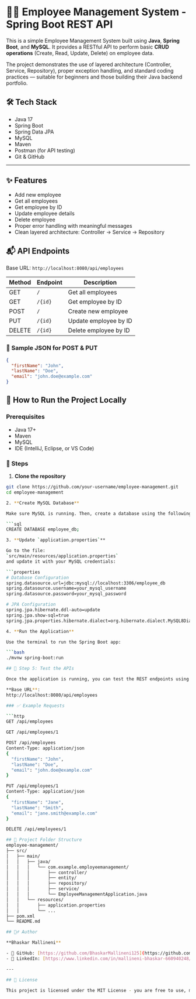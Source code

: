 # 🧑‍💼 Employee Management System - Spring Boot REST API

This is a simple Employee Management System built using **Java**, **Spring Boot**, and **MySQL**. It provides a RESTful API to perform basic **CRUD operations** (Create, Read, Update, Delete) on employee data.

The project demonstrates the use of layered architecture (Controller, Service, Repository), proper exception handling, and standard coding practices — suitable for beginners and those building their Java backend portfolio.

## 🛠️ Tech Stack

- Java 17
- Spring Boot
- Spring Data JPA
- MySQL
- Maven
- Postman (for API testing)
- Git & GitHub

---

## ✨ Features

- Add new employee
- Get all employees
- Get employee by ID
- Update employee details
- Delete employee
- Proper error handling with meaningful messages
- Clean layered architecture: Controller → Service → Repository

## 📬 API Endpoints

Base URL: `http://localhost:8080/api/employees`

| Method | Endpoint               | Description             |
|--------|------------------------|-------------------------|
| GET    | `/`                    | Get all employees       |
| GET    | `/{id}`                | Get employee by ID      |
| POST   | `/`                    | Create new employee     |
| PUT    | `/{id}`                | Update employee by ID   |
| DELETE | `/{id}`                | Delete employee by ID   |

### 📌 Sample JSON for POST & PUT

```json
{
  "firstName": "John",
  "lastName": "Doe",
  "email": "john.doe@example.com"
}
```

## 🚀 How to Run the Project Locally

### Prerequisites
- Java 17+
- Maven
- MySQL
- IDE (IntelliJ, Eclipse, or VS Code)

### 🧰 Steps

1. **Clone the repository**

```bash
git clone https://github.com/your-username/employee-management.git
cd employee-management

2. **Create MySQL Database**

Make sure MySQL is running. Then, create a database using the following SQL:

```sql
CREATE DATABASE employee_db;

3. **Update `application.properties`**

Go to the file:  
`src/main/resources/application.properties`  
and update it with your MySQL credentials:

```properties
# Database Configuration
spring.datasource.url=jdbc:mysql://localhost:3306/employee_db
spring.datasource.username=your_mysql_username
spring.datasource.password=your_mysql_password

# JPA Configuration
spring.jpa.hibernate.ddl-auto=update
spring.jpa.show-sql=true
spring.jpa.properties.hibernate.dialect=org.hibernate.dialect.MySQL8Dialect

4. **Run the Application**

Use the terminal to run the Spring Boot app:

```bash
./mvnw spring-boot:run

## 🧪 Step 5: Test the APIs

Once the application is running, you can test the REST endpoints using Postman, curl, or any API testing tool.

**Base URL**:  
http://localhost:8080/api/employees

### ✅ Example Requests

```http
GET /api/employees

GET /api/employees/1

POST /api/employees
Content-Type: application/json
{
  "firstName": "John",
  "lastName": "Doe",
  "email": "john.doe@example.com"
}

PUT /api/employees/1
Content-Type: application/json
{
  "firstName": "Jane",
  "lastName": "Smith",
  "email": "jane.smith@example.com"
}

DELETE /api/employees/1

## 📁 Project Folder Structure
employee-management/
├── src/
│   ├── main/
│   │   ├── java/
│   │   │   └── com.example.employeemanagement/
│   │   │       ├── controller/
│   │   │       ├── entity/
│   │   │       ├── repository/
│   │   │       ├── service/
│   │   │       └── EmployeeManagementApplication.java
│   │   └── resources/
│   │       ├── application.properties
│   │       └── ...
├── pom.xml
└── README.md

## 🙋‍♂️ Author

**Bhaskar Mallineni**

- 🔗 GitHub: [https://github.com/BhaskarMallineni125](https://github.com/BhaskarMallineni125)
- 💼 LinkedIn: [https://www.linkedin.com/in/mallineni-bhaskar-660940248/](https://www.linkedin.com/in/mallineni-bhaskar-660940248/)

---

## 📌 License

This project is licensed under the MIT License - you are free to use, modify, and distribute it.
